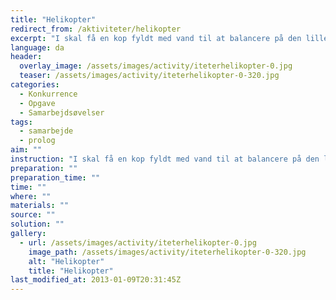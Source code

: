 ```yaml
---
title: "Helikopter"
redirect_from: /aktiviteter/helikopter
excerpt: "I skal få en kop fyldt med vand til at balancere på den lille klods, hvor der er bundet fire snore i. I skal holde helt ude i den ene ende af snoren. I samarbejde skal I få løftet koppen op fra jorden og gå hen til markeringen og tilbage igen. Hvis I spilder vand, skal I genopfylde koppen og starte forfra."
language: da
header:
  overlay_image: /assets/images/activity/iteterhelikopter-0.jpg
  teaser: /assets/images/activity/iteterhelikopter-0-320.jpg
categories:
  - Konkurrence
  - Opgave
  - Samarbejdsøvelser
tags:
  - samarbejde
  - prolog
aim: ""
instruction: "I skal få en kop fyldt med vand til at balancere på den lille klods, hvor der er bundet fire snore i. I skal holde helt ude i den ene ende af snoren. I samarbejde skal I få løftet koppen op fra jorden og gå hen til markeringen og tilbage igen. Hvis I spilder vand, skal I genopfylde koppen og starte forfra."
preparation: ""
preparation_time: ""
time: ""
where: ""
materials: ""
source: ""
solution: ""
gallery:
  - url: /assets/images/activity/iteterhelikopter-0.jpg
    image_path: /assets/images/activity/iteterhelikopter-0-320.jpg
    alt: "Helikopter"
    title: "Helikopter"
last_modified_at: 2013-01-09T20:31:45Z
---
```

